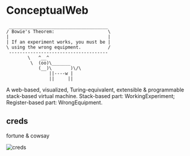 # ConceptualWeb
```
 _____________________________________ 
/ Bowie's Theorem:                    \
|                                     |
| If an experiment works, you must be |
\ using the wrong equipment.          /
 ------------------------------------- 
        \   ^__^
         \  (oo)\_______
            (__)\       )\/\
                ||----w |
                ||     ||

```

A web-based, visualized, Turing-equivalent, extensible &amp; programmable stack-based virtual machine. Stack-based part: WorkingExperiment; Register-based part: WrongEquipment.

## creds
fortune & cowsay

![creds](https://github.com/Conceptual-Inertia/ConceptualWeb/raw/master/BowiesTheorem.png)
